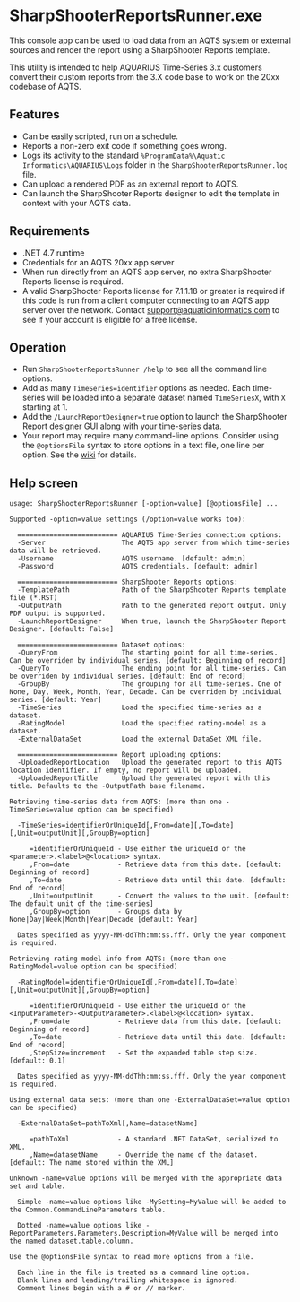 ﻿# SharpShooterReportsRunner.exe

This console app can be used to load data from an AQTS system or external sources and render the report using a SharpShooter Reports template.

This utility is intended to help AQUARIUS Time-Series 3.x customers convert their custom reports from the 3.X code base to work on the 20xx codebase of AQTS.

## Features

- Can be easily scripted, run on a schedule.
- Reports a non-zero exit code if something goes wrong.
- Logs its activity to the standard `%ProgramData%\Aquatic Informatics\AQUARIUS\Logs` folder in the `SharpShooterReportsRunner.log` file.
- Can upload a rendered PDF as an external report to AQTS.
- Can launch the SharpShooter Reports designer to edit the template in context with your AQTS data.

## Requirements

- .NET 4.7 runtime
- Credentials for an AQTS 20xx app server
- When run directly from an AQTS app server, no extra SharpShooter Reports license is required.
- A valid SharpShooter Reports license for 7.1.1.18 or greater is required if this code is run from a client computer connecting to an AQTS app server over the network. Contact support@aquaticinformatics.com to see if your account is eligible for a free license.

## Operation

- Run `SharpShooterReportsRunner /help` to see all the command line options.
- Add as many `TimeSeries=identifier` options as needed. Each time-series will be loaded into a separate dataset named `TimeSeriesX`, with `X` starting at 1.
- Add the `/LaunchReportDesigner=true` option to launch the SharpShooter Report designer GUI along with your time-series data.
- Your report may require many command-line options. Consider using the `@optionsFile` syntax to store options in a text file, one line per option. See the [wiki](https://github.com/AquaticInformatics/examples/wiki/Common-command-line-options) for details.

## Help screen
```
usage: SharpShooterReportsRunner [-option=value] [@optionsFile] ...

Supported -option=value settings (/option=value works too):

  ========================= AQUARIUS Time-Series connection options:
  -Server                   The AQTS app server from which time-series data will be retrieved.
  -Username                 AQTS username. [default: admin]
  -Password                 AQTS credentials. [default: admin]

  ========================= SharpShooter Reports options:
  -TemplatePath             Path of the SharpShooter Reports template file (*.RST)
  -OutputPath               Path to the generated report output. Only PDF output is supported.
  -LaunchReportDesigner     When true, launch the SharpShooter Report Designer. [default: False]

  ========================= Dataset options:
  -QueryFrom                The starting point for all time-series. Can be overriden by individual series. [default: Beginning of record]
  -QueryTo                  The ending point for all time-series. Can be overriden by individual series. [default: End of record]
  -GroupBy                  The grouping for all time-series. One of None, Day, Week, Month, Year, Decade. Can be overriden by individual series. [default: Year]
  -TimeSeries               Load the specified time-series as a dataset.
  -RatingModel              Load the specified rating-model as a dataset.
  -ExternalDataSet          Load the external DataSet XML file.

  ========================= Report uploading options:
  -UploadedReportLocation   Upload the generated report to this AQTS location identifier. If empty, no report will be uploaded.
  -UploadedReportTitle      Upload the generated report with this title. Defaults to the -OutputPath base filename.

Retrieving time-series data from AQTS: (more than one -TimeSeries=value option can be specified)

  -TimeSeries=identifierOrUniqueId[,From=date][,To=date][,Unit=outputUnit][,GroupBy=option]

     =identifierOrUniqueId - Use either the uniqueId or the <parameter>.<label>@<location> syntax.
     ,From=date            - Retrieve data from this date. [default: Beginning of record]
     ,To=date              - Retrieve data until this date. [default: End of record]
     ,Unit=outputUnit      - Convert the values to the unit. [default: The default unit of the time-series]
     ,GroupBy=option       - Groups data by None|Day|Week|Month|Year|Decade [default: Year]

  Dates specified as yyyy-MM-ddThh:mm:ss.fff. Only the year component is required.

Retrieving rating model info from AQTS: (more than one -RatingModel=value option can be specified)

  -RatingModel=identifierOrUniqueId[,From=date][,To=date][,Unit=outputUnit][,GroupBy=option]

     =identifierOrUniqueId - Use either the uniqueId or the <InputParameter>-<OutputParameter>.<label>@<location> syntax.
     ,From=date            - Retrieve data from this date. [default: Beginning of record]
     ,To=date              - Retrieve data until this date. [default: End of record]
     ,StepSize=increment   - Set the expanded table step size. [default: 0.1]

  Dates specified as yyyy-MM-ddThh:mm:ss.fff. Only the year component is required.

Using external data sets: (more than one -ExternalDataSet=value option can be specified)

  -ExternalDataSet=pathToXml[,Name=datasetName]

     =pathToXml            - A standard .NET DataSet, serialized to XML.
     ,Name=datasetName     - Override the name of the dataset. [default: The name stored within the XML]

Unknown -name=value options will be merged with the appropriate data set and table.

  Simple -name=value options like -MySetting=MyValue will be added to the Common.CommandLineParameters table.

  Dotted -name=value options like -ReportParameters.Parameters.Description=MyValue will be merged into the named dataset.table.column.

Use the @optionsFile syntax to read more options from a file.

  Each line in the file is treated as a command line option.
  Blank lines and leading/trailing whitespace is ignored.
  Comment lines begin with a # or // marker.
```